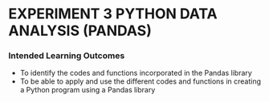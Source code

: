 # EXPERIMENT 3 PYTHON DATA ANALYSIS (PANDAS) 

### Intended Learning Outcomes
- To identify the codes and functions incorporated in the Pandas library
- To be able to apply and use the different codes and functions in creating a Python program using a Pandas library




